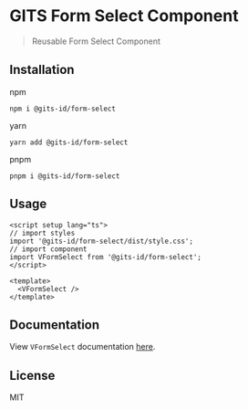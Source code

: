 # GITS Form Select Component

> Reusable Form Select Component

## Installation

npm

```
npm i @gits-id/form-select
```

yarn

```
yarn add @gits-id/form-select
```

pnpm

```
pnpm i @gits-id/form-select
```

## Usage

```vue
<script setup lang="ts">
// import styles
import '@gits-id/form-select/dist/style.css';
// import component
import VFormSelect from '@gits-id/form-select';
</script>

<template>
  <VFormSelect />
</template>
```

## Documentation

View `VFormSelect` documentation [here](https://gits-ui.web.app/?path=/story/components-form-select--default).

## License

MIT
